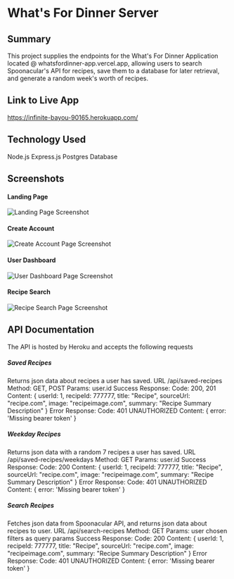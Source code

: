 # What's For Dinner Server

## Summary
 
This project supplies the endpoints for the What's For Dinner Application located @ whatsfordinner-app.vercel.app, allowing users to search Spoonacular's API for recipes, save them to a database for later retrieval, and generate a random week's worth of recipes.

## Link to Live App

https://infinite-bayou-90165.herokuapp.com/

## Technology Used

Node.js
Express.js
Postgres Database

## Screenshots

#### Landing Page
![Landing Page Screenshot](src/images/screenshots/landingpage.PNG?raw=true "Landing Page")

#### Create Account
![Create Account Page Screenshot](src/images/screenshots/createaccount.PNG?raw=true "Create Account Page")

#### User Dashboard
![User Dashboard Page Screenshot](src/images/screenshots/dashboard.PNG?raw=true "User Dashboard Page")

#### Recipe Search
![Recipe Search Page Screenshot](src/images/screenshots/search.PNG?raw=true "Recipe Search Page")

## API Documentation

The API is hosted by Heroku and accepts the following requests

##### Saved Recipes

Returns json data about recipes a user has saved.
URL /api/saved-recipes
Method: GET, POST
Params: user.id
Success Response:
  Code: 200, 201
  Content: 
    { userId: 1, recipeId: 777777, title: "Recipe", sourceUrl: "recipe.com", image: "recipeimage.com", summary: "Recipe Summary Description" }
    Error Response:
    Code: 401 UNAUTHORIZED
    Content: { error: 'Missing bearer token' }

##### Weekday Recipes

Returns json data with a random 7 recipes a user has saved.
URL /api/saved-recipes/weekdays
Method: GET
Params: user.id
Success Response:
  Code: 200
  Content: 
    { userId: 1, recipeId: 777777, title: "Recipe", sourceUrl: "recipe.com", image: "recipeimage.com", summary: "Recipe Summary Description" }
    Error Response:
    Code: 401 UNAUTHORIZED
    Content: { error: 'Missing bearer token' }

##### Search Recipes

Fetches json data from Spoonacular API, and returns json data about recipes to user.
URL /api/search-recipes
Method: GET
Params: user chosen filters as query params
Success Response:
  Code: 200
  Content: 
    { userId: 1, recipeId: 777777, title: "Recipe", sourceUrl: "recipe.com", image: "recipeimage.com", summary: "Recipe Summary Description" }
    Error Response:
    Code: 401 UNAUTHORIZED
    Content: { error: 'Missing bearer token' }

